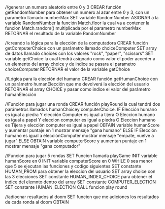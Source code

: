 
//generar un numero aleatorio entre 0 y 3
    CREAR función getRandomNumber para obtener un numero al azar entre 0 y 3, con un parametro llamado numberMax
        SET variable RandomNumber
        ASIGNAR a la variable RandomNumber la función Match.floor la cual va a contener la funcion Match.random() multiplicada por el parametro numberMax
        RETORNAR el resultado de la variable RandomNumber

//creando la lógica para la elección de la computadora
    CREAR función getComputerChoice con un parámetro llamado choiceComputer
        SET array de datos llamado choices con los valores "rock", "paper", "scissors"
        SET variable getChoice la cual tendrá asignado como valor el poder acceder a un elemento del array choice y de indice se pasara el parametro choiceComputer
        RETORNAR el valor de la variable getChoice

//Lógica para la elección del humano
    CREAR función getHumanChoice con un parámetro humanElección que me devolverá la elección del usuario
        RETORNAR el array CHOICE y pasar como indice el valor del parámetro humanElección

//Función para jugar una ronda
    CREAR función playRound la cual tendrá dos parámetros llamados humanChoicey computerChoice.
        IF Elección humano es igual a piedra Y elección Computer es igual a tijera O Eleccion humano es igual a papel Y eleccion computer es igual a piedra O Eleccion humano es Tijera y elección computer es igual a papel 
            OBTAIN variable humanScore y aumentar puntaje en 1
            mostrar mensaje "gana humano"
        ELSE IF Elección humano es igual a elecciónComputer 
            mostrar mensaje "empate, vuelve a jugar"
        ELSE
            OBTAIN variable computerScore y aumentan puntaje en 1
            mostrar mensaje "gana computador"

//Funcion para jugar 5 rondas
    SET Funcion llamada playGame
        INIT variable humanScore en 0
        INIT variable computerScore en 0
        WHILE  0 sea menor que 5 se ejecutan las funciones y codigo siguientes
            SET constante HUMAN_PROM para obtener la eleccion del usuario
            SET array choice con las 3 elecciones
            SET constante HUMAN_INDEX_CHOICE para obtener el indice del elemnto dentro del array
            SET constante COMPUTER_ELECTION 
            SET constante HUMAN_ELECTION
            CALL funcion play round

//adiocnar resultados al doom
    SET funcion que me adiciones los resultados de cada ronda al doom
        OBTAIN 